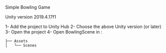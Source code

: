 Simple Bowling Game


Unity version 2019.4.17f1


1- Add the project to Unity Hub 
2- Choose the above Unity version (or later) 
3- Open the project 
4- Open BowlingScene in :

	├── Assets
	│   └── Scenes
   
